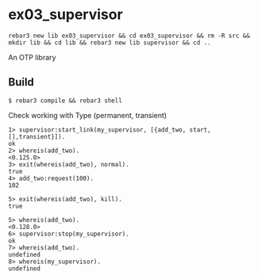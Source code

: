 ex03_supervisor
=====
```
rebar3 new lib ex03_supervisor && cd ex03_supervisor && rm -R src && mkdir lib && cd lib && rebar3 new lib supervisor && cd ..
```
An OTP library

Build
-----

    $ rebar3 compile && rebar3 shell


Check working with Type (permanent, transient)	
```
1> supervisor:start_link(my_supervisor, [{add_two, start, [],transient}]).
ok
2> whereis(add_two).
<0.125.0>
3> exit(whereis(add_two), normal).
true
4> add_two:request(100).
102

5> exit(whereis(add_two), kill).
true

5> whereis(add_two).
<0.128.0>
6> supervisor:stop(my_supervisor).
ok
7> whereis(add_two).
undefined
8> whereis(my_supervisor).
undefined
```
